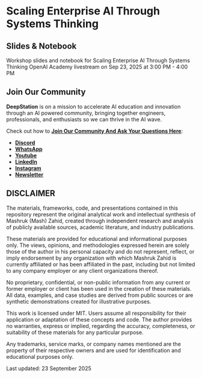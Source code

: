 # Scaling Enterprise AI Through Systems Thinking

## Slides & Notebook

Workshop slides and notebook for Scaling Enterprise AI Through Systems Thinking
OpenAI Academy livestream on Sep 23, 2025 at 3:00 PM - 4:00 PM

## Join Our Community

**DeepStation** is on a mission to accelerate AI education and innovation through an AI powered community, bringing together engineers, professionals, and enthusiasts so we can thrive in the AI wave.

Check out how to **[Join Our Community And Ask Your Questions Here](https://deepstation.ai/connect)**:
- **[Discord](https://discord.com/invite/5nHvNaaByY)**
- **[WhatsApp](https://chat.whatsapp.com/KLSBrpk0izVIKxXg09GLCa)**
- **[Youtube](https://www.youtube.com/@DeepStationAI)**
- **[LinkedIn](https://www.linkedin.com/company/deepstationai)**
- **[Instagram](https://www.instagram.com/deepstationai)**
- **[Newsletter](https://deepstation.beehiiv.com/subscribe)**


## DISCLAIMER

The materials, frameworks, code, and presentations contained in this repository represent the original analytical work and intellectual synthesis of Mashruk (Mash) Zahid, created through independent research and analysis of publicly available sources, academic literature, and industry publications. 

These materials are provided for educational and informational purposes only. The views, opinions, and methodologies expressed herein are solely those of the author in his personal capacity and do not represent, reflect, or imply endorsement by any organization with which Mashruk Zahid is currently affiliated or has been affiliated in the past, including but not limited to any company employer or any client organizations thereof.

No proprietary, confidential, or non-public information from any current or former employer or client has been used in the creation of these materials. All data, examples, and case studies are derived from public sources or are synthetic demonstrations created for illustrative purposes.

This work is licensed under MIT. Users assume all responsibility for their application or adaptation of these concepts and code. The author provides no warranties, express or implied, regarding the accuracy, completeness, or suitability of these materials for any particular purpose.

Any trademarks, service marks, or company names mentioned are the property of their respective owners and are used for identification and educational purposes only.

Last updated: 23 September 2025
